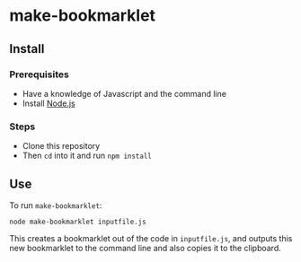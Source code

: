 # make-bookmarklet

## Install

### Prerequisites
- Have a knowledge of Javascript and the command line
- Install [Node.js](https://nodejs.org/)

### Steps
- Clone this repository
- Then `cd` into it and run `npm install`


## Use

To run `make-bookmarklet`:
```
node make-bookmarklet inputfile.js
```

This creates a bookmarklet out of the code in `inputfile.js`, and outputs this new bookmarklet to the command line and also copies it to the clipboard.


